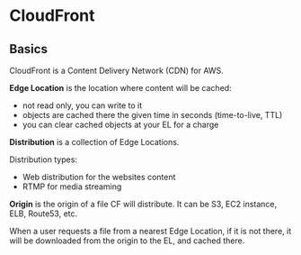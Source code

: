 # CloudFront

## Basics

CloudFront is a Content Delivery Network (CDN) for AWS.

**Edge Location** is the location where content will be cached:

- not read only, you can write to it
- objects are cached there the given time in seconds (time-to-live, TTL)
- you can clear cached objects at your EL for a charge

**Distribution** is a collection of Edge Locations.

Distribution types:

- Web distribution for the websites content
- RTMP for media streaming

**Origin** is the origin of a file CF will distribute. It can be S3, EC2 instance, ELB, Route53,
etc.

When a user requests a file from a nearest Edge Location, if it is not there, it will be downloaded
from the origin to the EL, and cached there.
